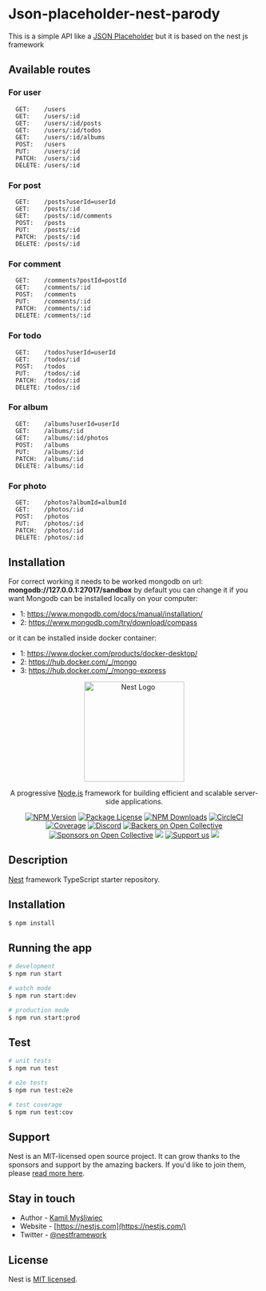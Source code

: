 # Json-placeholder-nest-parody

This is a simple API like a <a href="https://jsonplaceholder.typicode.com/">JSON Placeholder</a> but it is based on the nest js framework

## Available routes

### For user

```
  GET:    /users
  GET:    /users/:id
  GET:    /users/:id/posts
  GET:    /users/:id/todos
  GET:    /users/:id/albums
  POST:   /users
  PUT:    /users/:id
  PATCH:  /users/:id
  DELETE: /users/:id
```

### For post

```
  GET:    /posts?userId=userId
  GET:    /posts/:id
  GET:    /posts/:id/comments
  POST:   /posts
  PUT:    /posts/:id
  PATCH:  /posts/:id
  DELETE: /posts/:id
```

### For comment

```
  GET:    /comments?postId=postId
  GET:    /comments/:id
  POST:   /comments
  PUT:    /comments/:id
  PATCH:  /comments/:id
  DELETE: /comments/:id
```

### For todo

```
  GET:    /todos?userId=userId
  GET:    /todos/:id
  POST:   /todos
  PUT:    /todos/:id
  PATCH:  /todos/:id
  DELETE: /todos/:id
```

### For album

```
  GET:    /albums?userId=userId
  GET:    /albums/:id
  GET:    /albums/:id/photos
  POST:   /albums
  PUT:    /albums/:id
  PATCH:  /albums/:id
  DELETE: /albums/:id
```

### For photo

```
  GET:    /photos?albumId=albumId
  GET:    /photos/:id
  POST:   /photos
  PUT:    /photos/:id
  PATCH:  /photos/:id
  DELETE: /photos/:id
```

## Installation

For correct working it needs to be worked mongodb on url: **mongodb://127.0.0.1:27017/sandbox** by default you can change it if you want
Mongodb can be installed locally on your computer:

- 1: https://www.mongodb.com/docs/manual/installation/ 
- 2: https://www.mongodb.com/try/download/compass

or it can be installed inside docker container:

- 1: https://www.docker.com/products/docker-desktop/
- 2: https://hub.docker.com/_/mongo 
- 3: https://hub.docker.com/_/mongo-express


<p align="center">
  <a href="http://nestjs.com/" target="blank"><img src="https://nestjs.com/img/logo-small.svg" width="200" alt="Nest Logo" /></a>
</p>

[circleci-image]: https://img.shields.io/circleci/build/github/nestjs/nest/master?token=abc123def456
[circleci-url]: https://circleci.com/gh/nestjs/nest

  <p align="center">A progressive <a href="http://nodejs.org" target="_blank">Node.js</a> framework for building efficient and scalable server-side applications.</p>
    <p align="center">
<a href="https://www.npmjs.com/~nestjscore" target="_blank"><img src="https://img.shields.io/npm/v/@nestjs/core.svg" alt="NPM Version" /></a>
<a href="https://www.npmjs.com/~nestjscore" target="_blank"><img src="https://img.shields.io/npm/l/@nestjs/core.svg" alt="Package License" /></a>
<a href="https://www.npmjs.com/~nestjscore" target="_blank"><img src="https://img.shields.io/npm/dm/@nestjs/common.svg" alt="NPM Downloads" /></a>
<a href="https://circleci.com/gh/nestjs/nest" target="_blank"><img src="https://img.shields.io/circleci/build/github/nestjs/nest/master" alt="CircleCI" /></a>
<a href="https://coveralls.io/github/nestjs/nest?branch=master" target="_blank"><img src="https://coveralls.io/repos/github/nestjs/nest/badge.svg?branch=master#9" alt="Coverage" /></a>
<a href="https://discord.gg/G7Qnnhy" target="_blank"><img src="https://img.shields.io/badge/discord-online-brightgreen.svg" alt="Discord"/></a>
<a href="https://opencollective.com/nest#backer" target="_blank"><img src="https://opencollective.com/nest/backers/badge.svg" alt="Backers on Open Collective" /></a>
<a href="https://opencollective.com/nest#sponsor" target="_blank"><img src="https://opencollective.com/nest/sponsors/badge.svg" alt="Sponsors on Open Collective" /></a>
<a href="https://paypal.me/kamilmysliwiec" target="_blank"><img src="https://img.shields.io/badge/Donate-PayPal-ff3f59.svg"/></a>
<a href="https://opencollective.com/nest#sponsor"  target="_blank"><img src="https://img.shields.io/badge/Support%20us-Open%20Collective-41B883.svg" alt="Support us"></a>
<a href="https://twitter.com/nestframework" target="_blank"><img src="https://img.shields.io/twitter/follow/nestframework.svg?style=social&label=Follow"></a>
</p>
  <!--[![Backers on Open Collective](https://opencollective.com/nest/backers/badge.svg)](https://opencollective.com/nest#backer)
  [![Sponsors on Open Collective](https://opencollective.com/nest/sponsors/badge.svg)](https://opencollective.com/nest#sponsor)-->

## Description

[Nest](https://github.com/nestjs/nest) framework TypeScript starter repository.

## Installation

```bash
$ npm install
```

## Running the app

```bash
# development
$ npm run start

# watch mode
$ npm run start:dev

# production mode
$ npm run start:prod
```

## Test

```bash
# unit tests
$ npm run test

# e2e tests
$ npm run test:e2e

# test coverage
$ npm run test:cov
```

## Support

Nest is an MIT-licensed open source project. It can grow thanks to the sponsors and support by the amazing backers. If you'd like to join them, please [read more here](https://docs.nestjs.com/support).

## Stay in touch

- Author - [Kamil Myśliwiec](https://kamilmysliwiec.com)
- Website - [https://nestjs.com](https://nestjs.com/)
- Twitter - [@nestframework](https://twitter.com/nestframework)

## License

Nest is [MIT licensed](LICENSE).
